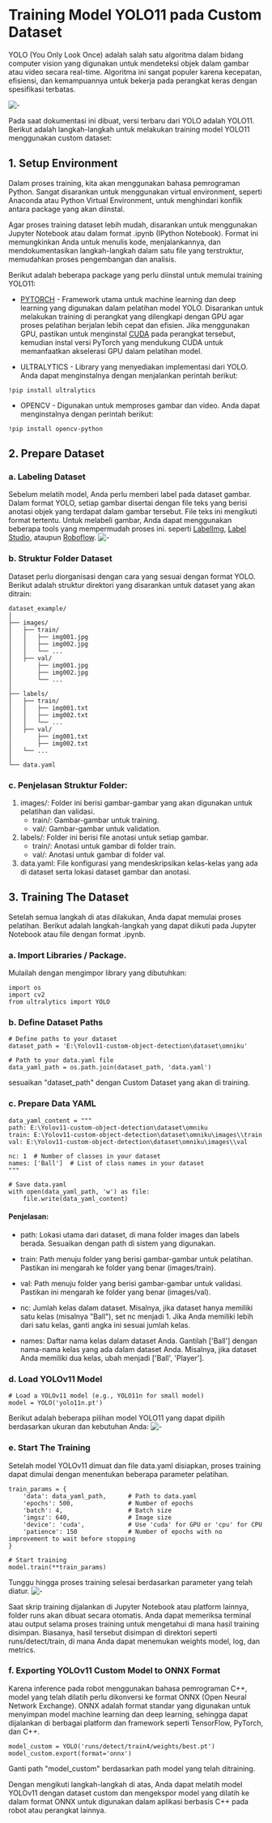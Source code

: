 # Training Model YOLO11 pada Custom Dataset
YOLO (You Only Look Once) adalah salah satu algoritma dalam bidang computer vision yang digunakan untuk mendeteksi objek dalam gambar atau video secara real-time. Algoritma ini sangat populer karena kecepatan, efisiensi, dan kemampuannya untuk bekerja pada perangkat keras dengan spesifikasi terbatas.

![-](../images/yolo11_custom/ultralytics.png)

Pada saat dokumentasi ini dibuat, versi terbaru dari YOLO adalah YOLO11. Berikut adalah langkah-langkah untuk melakukan training model YOLO11 menggunakan custom dataset:

## 1. Setup Environment
Dalam proses training, kita akan menggunakan bahasa pemrograman Python. Sangat disarankan untuk menggunakan virtual environment, seperti Anaconda atau Python Virtual Environment, untuk menghindari konflik antara package yang akan diinstal.

Agar proses training dataset lebih mudah, disarankan untuk menggunakan Jupyter Notebook atau dalam format .ipynb (IPython Notebook). Format ini memungkinkan Anda untuk menulis kode, menjalankannya, dan mendokumentasikan langkah-langkah dalam satu file yang terstruktur, memudahkan proses pengembangan dan analisis.

Berikut adalah beberapa package yang perlu diinstal untuk memulai training YOLO11:

- [PYTORCH](https://pytorch.org) - Framework utama untuk machine learning dan deep learning yang digunakan dalam pelatihan model YOLO. Disarankan untuk melakukan training di perangkat yang dilengkapi dengan GPU agar proses pelatihan berjalan lebih cepat dan efisien. Jika menggunakan GPU, pastikan untuk menginstal [CUDA](../INSTALL/cuda_and_cudnn.md) pada perangkat tersebut, kemudian instal versi PyTorch yang mendukung CUDA untuk memanfaatkan akselerasi GPU dalam pelatihan model.

- ULTRALYTICS - Library yang menyediakan implementasi dari YOLO. Anda dapat menginstalnya dengan menjalankan perintah berikut:
```{ .sh .copy }
!pip install ultralytics
```     

- OPENCV - Digunakan untuk memproses gambar dan video. Anda dapat menginstalnya dengan perintah berikut:
```{ .sh .copy }
!pip install opencv-python
```

## 2. Prepare Dataset
### a. Labeling Dataset
Sebelum melatih model, Anda perlu memberi label pada dataset gambar. Dalam format YOLO, setiap gambar disertai dengan file teks yang berisi anotasi objek yang terdapat dalam gambar tersebut. File teks ini mengikuti format tertentu. Untuk melabeli gambar, Anda dapat menggunakan beberapa tools yang mempermudah proses ini. seperti [LabelImg](https://github.com/HumanSignal/labelImg.git), [Label Studio](https://labelstud.io), ataupun [Roboflow](https://roboflow.com).
![-](../images/yolo11_custom/labeling.png)


### b. Struktur Folder Dataset
Dataset perlu diorganisasi dengan cara yang sesuai dengan format YOLO. Berikut adalah struktur direktori yang disarankan untuk dataset yang akan ditrain:
```
dataset_example/
│
├── images/
│   ├── train/
│   │   ├── img001.jpg
│   │   ├── img002.jpg
│   │   └── ...
│   ├── val/
│       ├── img001.jpg
│       ├── img002.jpg
│       └── ... 
│        
├── labels/
│   ├── train/
│   │   ├── img001.txt
│   │   ├── img002.txt
│   │   └── ...
│   ├── val/
│       ├── img001.txt
│       ├── img002.txt
│	└── ...
│       
└── data.yaml
```
### c. Penjelasan Struktur Folder:
1. images/: Folder ini berisi gambar-gambar yang akan digunakan untuk pelatihan dan validasi.
    - train/: Gambar-gambar untuk training.
    - val/: Gambar-gambar untuk validation.
2. labels/: Folder ini berisi file anotasi untuk setiap gambar.
    - train/: Anotasi untuk gambar di folder train.
    - val/: Anotasi untuk gambar di folder val.
3. data.yaml: File konfigurasi yang mendeskripsikan kelas-kelas yang ada di dataset serta lokasi dataset gambar dan anotasi.

## 3. Training The Dataset
Setelah semua langkah di atas dilakukan, Anda dapat memulai proses pelatihan. Berikut adalah langkah-langkah yang dapat diikuti pada Jupyter Notebook atau file dengan format .ipynb.

### a. Import Libraries / Package.
Mulailah dengan mengimpor library yang dibutuhkan:
```{ .sh .copy }
import os
import cv2
from ultralytics import YOLO
```

### b. Define Dataset Paths
```{ .sh .copy }
# Define paths to your dataset
dataset_path = 'E:\Yolov11-custom-object-detection\dataset\omniku'

# Path to your data.yaml file
data_yaml_path = os.path.join(dataset_path, 'data.yaml')
```
sesuaikan "dataset_path" dengan Custom Dataset yang akan di training.

### c. Prepare Data YAML
```{ .sh .copy }
data_yaml_content = """
path: E:\Yolov11-custom-object-detection\dataset\omniku
train: E:\Yolov11-custom-object-detection\dataset\omniku\images\\train
val: E:\Yolov11-custom-object-detection\dataset\omniku\images\\val

nc: 1  # Number of classes in your dataset
names: ['Ball']  # List of class names in your dataset
"""

# Save data.yaml
with open(data_yaml_path, 'w') as file:
    file.write(data_yaml_content)
```
#### Penjelasan:
- path: Lokasi utama dari dataset, di mana folder images dan labels berada. Sesuaikan dengan path di sistem yang digunakan.

- train: Path menuju folder yang berisi gambar-gambar untuk pelatihan. Pastikan ini mengarah ke folder yang benar (images/train).

- val: Path menuju folder yang berisi gambar-gambar untuk validasi. Pastikan ini mengarah ke folder yang benar (images/val).

- nc: Jumlah kelas dalam dataset. Misalnya, jika dataset hanya memiliki satu kelas (misalnya "Ball"), set nc menjadi 1. Jika Anda memiliki lebih dari satu kelas, ganti angka ini sesuai jumlah kelas.

- names: Daftar nama kelas dalam dataset Anda. Gantilah ['Ball'] dengan nama-nama kelas yang ada dalam dataset Anda. Misalnya, jika dataset Anda memiliki dua kelas, ubah menjadi ['Ball', 'Player'].

### d. Load YOLOv11 Model
```{ .sh .copy }
# Load a YOLOv11 model (e.g., YOLO11n for small model)
model = YOLO('yolo11n.pt')
```
Berikut adalah beberapa pilihan model YOLO11 yang dapat dipilih berdasarkan ukuran dan kebutuhan Anda:
![-](../images/yolo11_custom/model_comp.png)

### e. Start The Training
Setelah model YOLOv11 dimuat dan file data.yaml disiapkan, proses training dapat dimulai dengan menentukan beberapa parameter pelatihan.
```{ .sh .copy }
train_params = {
    'data': data_yaml_path,      # Path to data.yaml
    'epochs': 500,               # Number of epochs
    'batch': 4,                  # Batch size
    'imgsz': 640,                # Image size
    'device': 'cuda',            # Use 'cuda' for GPU or 'cpu' for CPU
    'patience': 150              # Number of epochs with no improvement to wait before stopping
}

# Start training
model.train(**train_params)
```
Tunggu hingga proses training selesai berdasarkan parameter yang telah diatur.
![-](../images/yolo11_custom/training.png)

Saat skrip training dijalankan di Jupyter Notebook atau platform lainnya, folder runs akan dibuat secara otomatis. Anda dapat memeriksa terminal atau output selama proses training untuk mengetahui di mana hasil training disimpan. Biasanya, hasil tersebut disimpan di direktori seperti runs/detect/train, di mana Anda dapat menemukan weights model, log, dan metrics.

### f. Exporting YOLOv11 Custom Model to ONNX Format
Karena inference pada robot menggunakan bahasa pemrograman C++, model yang telah dilatih perlu dikonversi ke format ONNX (Open Neural Network Exchange). ONNX adalah format standar yang digunakan untuk menyimpan model machine learning dan deep learning, sehingga dapat dijalankan di berbagai platform dan framework seperti TensorFlow, PyTorch, dan C++.
```{ .sh .copy }
model_custom = YOLO('runs/detect/train4/weights/best.pt')
model_custom.export(format='onnx')
```
Ganti path "model_custom" berdasarkan path model yang telah ditraining.

Dengan mengikuti langkah-langkah di atas, Anda dapat melatih model YOLOv11 dengan dataset custom dan mengekspor model yang dilatih ke dalam format ONNX untuk digunakan dalam aplikasi berbasis C++ pada robot atau perangkat lainnya.


